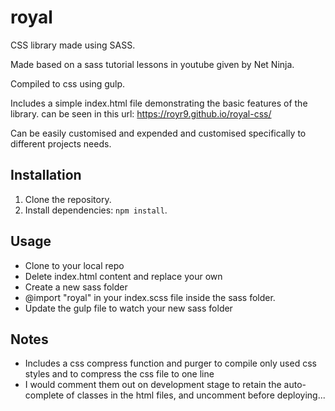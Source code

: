 # royal

CSS library made using SASS.

Made based on a sass tutorial lessons in youtube given by Net Ninja.

Compiled to css using gulp.

Includes a simple index.html file demonstrating the basic features of the library. can be seen in this url: https://royr9.github.io/royal-css/

Can be easily customised and expended and customised specifically to different projects needs.

## Installation

1. Clone the repository.
2. Install dependencies: `npm install`.

## Usage

- Clone to your local repo
- Delete index.html content and replace your own
- Create a new sass folder
- @import "royal" in your index.scss file inside the sass folder.
- Update the gulp file to watch your new sass folder

## Notes

- Includes a css compress function and purger to compile only used css styles and to compress the css file to one line
- I would comment them out on development stage to retain the auto-complete of classes in the html files, and uncomment before deploying...
